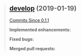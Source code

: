> ## [develop](https://github.com/jeremigendron/xor/tree/develop) (2019-01-19)
>
> [Commits Since 0.1.1](https://github.com/jeremigendron/xor/compare/0.1.1...develop)
>
> **Implemented enhancements:**
> 
> **Fixed bugs:**
>
> **Merged pull requests:**
> 
